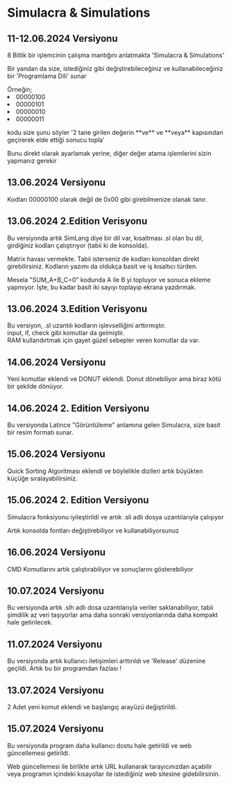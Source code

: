 # Simulacra & Simulations
<h2> 11-12.06.2024 Versiyonu</h2>
<p>8 Bitlik bir işlemcinin çalışma mantığını anlatmakta 'Simulacra & Simulations'</p>
<p>Bir yandan da size, istediğiniz gibi değiştirebileceğiniz ve kullanabileceğiniz bir 'Programlama Dili' sunar</p>
Örneğin; 
<li>00000100
<li>00000101
<li>00000010
<li>00000011
<p>kodu size şunu söyler '2 tane girilen değerin **ve** ve **veya** kapısından geçirerek elde ettiği sonucu topla'</p>
<p>Bunu direkt olarak ayarlamak yerine, diğer değer atama işlemlerini sizin yapmanız gerekir</p>
<h2>13.06.2024 Versiyonu</h2>
<p>Kodları 00000100 olarak değil de 0x00 gibi girebilmenize olanak tanır.</p>
<h2>13.06.2024 2.Edition Verisyonu</h2>
<p>Bu versiyonda artık SimLang diye bir dil var, kısaltması .sl olan bu dil, girdiğiniz kodları çalıştırıyor (tabii ki de konsolda).</p>
<p>Matrix havası vermekte. Tabii isterseniz de kodları konsoldan direkt girebilirsiniz. Kodların yazımı da oldukça basit ve iş kısaltıcı türden.</p>
<p>Mesela "SUM_A+B_C=0" kodunda A ile B yi topluyor ve sonuca ekleme yapmıyor. İşte, bu kadar basit iki sayıyı toplayıp ekrana yazdırmak.</p>
<h2>13.06.2024 3.Edition Verisyonu</h2>
<p>Bu versiyon, .sl uzantılı kodların işlevselliğini arttırmıştır. <br>input, if, check gibi komutlar da gelmiştir. <br>RAM kullandırtmak için gayet güzel sebepler veren komutlar da var.</p>
<h2>14.06.2024 Versiyonu</h2>
<p>Yeni komutlar eklendi ve DONUT eklendi. Donut dönebiliyor ama biraz kötü bir şekilde dönüyor.</p>
<h2>14.06.2024 2. Edition Versiyonu</h2>
<p>Bu versiyonda Latince "Görüntüleme" anlamına gelen Simulacra, size basit bir resim formatı sunar.</p>
<h2>15.06.2024 Versiyonu</h2>
<p>Quick Sorting Algoritması eklendi ve böylelikle dizileri artık büyükten küçüğe sıralayabilirsiniz.</p>
<h2>15.06.2024 2. Edition Versiyonu</h2>
<p>Simulacra fonksiyonu iyileştirildi ve artık .sli adlı dosya uzantılarıyla çalışıyor</p>
<p>Artık konsolda fontları değiştirebiliyor ve kullanabiliyorsunuz</p>
<h2>16.06.2024 Versiyonu</h2>
<p>CMD Komutlarını artık çalıştırabiliyor ve sonuçlarını gösterebiliyor</p>
<h2>10.07.2024 Versiyonu</h2>
<p>Bu versiyonda artık .slh adlı dosa uzantılarıyla veriler saklanabiliyor, tabii şimdilik az veri taşıyorlar ama daha sonraki versiyonlarında daha kompakt hale getirilecek.</p>
<h2>11.07.2024 Versiyonu</h2>
<p>Bu versiyonda artık kullanıcı iletişimleri arttırıldı ve 'Release' düzenine geçildi. Artık bu bir programdan fazlası !</p>
<h2>13.07.2024 Versiyonu</h2>
<p>2 Adet yeni komut eklendi ve başlangıç arayüzü değiştirildi.</p>
<h2>15.07.2024 Versiyonu</h2>
<p>Bu versiyonda program daha kullanıcı dostu hale getirildi ve web güncellemesi getirildi.</p>
<p>Web güncellemesi ile birlikte artık URL kullanarak tarayıcınızdan açabilir veya programın içindeki kısayollar ile istediğiniz web sitesine gidebilirsinin.</p>
